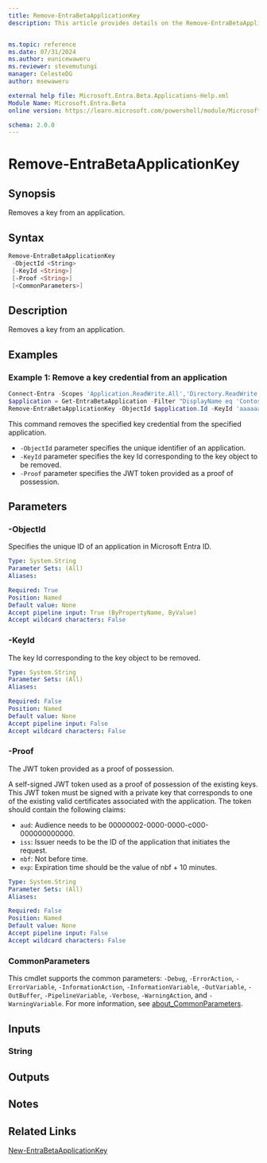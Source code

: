 ```yaml
---
title: Remove-EntraBetaApplicationKey
description: This article provides details on the Remove-EntraBetaApplicationKey command.


ms.topic: reference
ms.date: 07/31/2024
ms.author: eunicewaweru
ms.reviewer: stevemutungi
manager: CelesteDG
author: msewaweru

external help file: Microsoft.Entra.Beta.Applications-Help.xml
Module Name: Microsoft.Entra.Beta
online version: https://learn.microsoft.com/powershell/module/Microsoft.Entra.Beta/Remove-EntraBetaApplicationKey

schema: 2.0.0
---
```


# Remove-EntraBetaApplicationKey

## Synopsis

Removes a key from an application.

## Syntax

```powershell
Remove-EntraBetaApplicationKey
 -ObjectId <String>
 [-KeyId <String>]
 [-Proof <String>]
 [<CommonParameters>]
```

## Description

Removes a key from an application.

## Examples

### Example 1: Remove a key credential from an application

```powershell
Connect-Entra -Scopes 'Application.ReadWrite.All','Directory.ReadWrite.All'
$application = Get-EntraBetaApplication -Filter "DisplayName eq 'Contoso Helpdesk Application'"
Remove-EntraBetaApplicationKey -ObjectId $application.Id -KeyId 'aaaaaaaa-0b0b-1c1c-2d2d-333333333333' -Proof '{token}'
```

This command removes the specified key credential from the specified application.

- `-ObjectId` parameter specifies the unique identifier of an application.
- `-KeyId` parameter specifies the key Id corresponding to the key object to be removed.
- `-Proof` parameter specifies the JWT token provided as a proof of possession.

## Parameters

### -ObjectId

Specifies the unique ID of an application in Microsoft Entra ID.

```yaml
Type: System.String
Parameter Sets: (All)
Aliases:

Required: True
Position: Named
Default value: None
Accept pipeline input: True (ByPropertyName, ByValue)
Accept wildcard characters: False
```

### -KeyId

The key Id corresponding to the key object to be removed.

```yaml
Type: System.String
Parameter Sets: (All)
Aliases:

Required: False
Position: Named
Default value: None
Accept pipeline input: False
Accept wildcard characters: False
```

### -Proof

The JWT token provided as a proof of possession.

A self-signed JWT token used as a proof of possession of the existing keys. This JWT token must be signed with a private key that corresponds to one of the existing valid certificates associated with the application. The token should contain the following claims:

- `aud`: Audience needs to be 00000002-0000-0000-c000-000000000000.
- `iss`: Issuer needs to be the ID of the application that initiates the request.
- `nbf`: Not before time.
- `exp`: Expiration time should be the value of nbf + 10 minutes.

```yaml
Type: System.String
Parameter Sets: (All)
Aliases:

Required: False
Position: Named
Default value: None
Accept pipeline input: False
Accept wildcard characters: False
```

### CommonParameters

This cmdlet supports the common parameters: `-Debug`, `-ErrorAction`, `-ErrorVariable`, `-InformationAction`, `-InformationVariable`, `-OutVariable`, `-OutBuffer`, `-PipelineVariable`, `-Verbose`, `-WarningAction`, and `-WarningVariable`. For more information, see [about_CommonParameters](https://go.microsoft.com/fwlink/?LinkID=113216).

## Inputs

### String

## Outputs

## Notes

## Related Links

[New-EntraBetaApplicationKey](New-EntraBetaApplicationKey.md)
